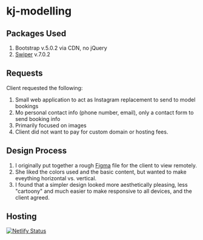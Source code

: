 # kj-modelling

## Packages Used
1. Bootstrap v.5.0.2 via CDN, no jQuery
2. [Swiper](https://swiperjs.com/) v.7.0.2

## Requests
Client requested the following:
1. Small web application to act as Instagram replacement to send to model bookings
2. Mo personal contact info (phone number, email), only a contact form to send booking info
3. Primarily focused on images
4. Client did not want to pay for custom domain or hosting fees.

## Design Process
1. I originally put together a rough [Figma](https://www.figma.com/file/q1PXN0xGMY29Svv9biukEH/kj-modelling?node-id=4%3A66) file for the client to view remotely.
2. She liked the colors used and the basic content, but wanted to make eveything horizontal vs. vertical.
3. I found that a simpler design looked more aesthetically pleasing, less "cartoony" and much easier to make responsive to all devices, and the client agreed.

## Hosting
[![Netlify Status](https://api.netlify.com/api/v1/badges/4225893c-5f0f-42e2-9f6d-4c774cfb95af/deploy-status)](https://app.netlify.com/sites/kjmodelling/deploys)
